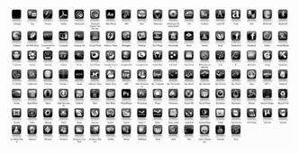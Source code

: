 
![alt text][logo]

[logo]: https://raw.githubusercontent.com/EmuZONE/RocketDock/master/Docs/Images/B%26E.jpg
